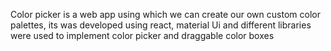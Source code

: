 
Color picker is a web app using which we can create our own custom color palettes, its was developed using react, material Ui and different libraries were used to implement color picker and draggable color boxes
